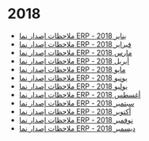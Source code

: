 <div class="ignore-in-full-text-search">

# 2018
  - [ملاحظات إصدار نما ERP - يناير 2018](/release-notes/2018/nama-erp-201801-release-notes-arabic.md)
  - [ملاحظات إصدار نما ERP - فبراير 2018](/release-notes/2018/nama-erp-201802-release-notes-arabic.md)
  - [ملاحظات إصدار نما ERP - مارس 2018](/release-notes/2018/nama-erp-201803-release-notes-arabic.md)
  - [ملاحظات إصدار نما ERP - أبريل 2018](/release-notes/2018/nama-erp-201804-release-notes-arabic.md)
  - [ملاحظات إصدار نما ERP - مايو 2018](/release-notes/2018/nama-erp-201805-release-notes-arabic.md)
  - [ملاحظات إصدار نما ERP - يونيو 2018](/release-notes/2018/nama-erp-201806-release-notes-arabic.md)
  - [ملاحظات إصدار نما ERP - يوليو 2018](/release-notes/2018/nama-erp-201807-release-notes-arabic.md)
  - [ملاحظات إصدار نما ERP - أغسطس 2018](/release-notes/2018/nama-erp-201808-release-notes-arabic.md)
  - [ملاحظات إصدار نما ERP - سبتمبر 2018](/release-notes/2018/nama-erp-201809-release-notes-arabic.md)
  - [ملاحظات إصدار نما ERP - أكتوبر 2018](/release-notes/2018/nama-erp-201810-release-notes-arabic.md)
  - [ملاحظات إصدار نما ERP - نوفمبر 2018](/release-notes/2018/nama-erp-201811-release-notes-arabic.md)
  - [ملاحظات إصدار نما ERP - ديسمبر 2018](/release-notes/2018/nama-erp-201812-release-notes-arabic.md)

</div>
